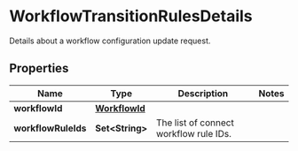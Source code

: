 

# WorkflowTransitionRulesDetails

Details about a workflow configuration update request.

## Properties

| Name | Type | Description | Notes |
|------------ | ------------- | ------------- | -------------|
|**workflowId** | [**WorkflowId**](WorkflowId.md) |  |  |
|**workflowRuleIds** | **Set&lt;String&gt;** | The list of connect workflow rule IDs. |  |



